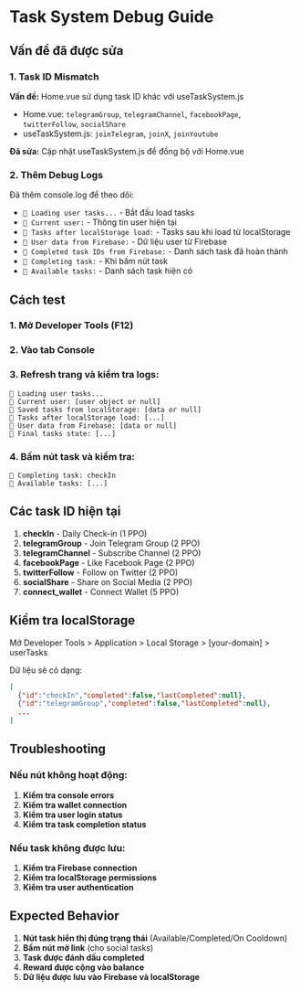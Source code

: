 # Task System Debug Guide

## Vấn đề đã được sửa

### 1. **Task ID Mismatch**
**Vấn đề:** Home.vue sử dụng task ID khác với useTaskSystem.js
- Home.vue: `telegramGroup`, `telegramChannel`, `facebookPage`, `twitterFollow`, `socialShare`
- useTaskSystem.js: `joinTelegram`, `joinX`, `joinYoutube`

**Đã sửa:** Cập nhật useTaskSystem.js để đồng bộ với Home.vue

### 2. **Thêm Debug Logs**
Đã thêm console.log để theo dõi:
- `🔄 Loading user tasks...` - Bắt đầu load tasks
- `🔄 Current user:` - Thông tin user hiện tại
- `🔄 Tasks after localStorage load:` - Tasks sau khi load từ localStorage
- `🔄 User data from Firebase:` - Dữ liệu user từ Firebase
- `🔄 Completed task IDs from Firebase:` - Danh sách task đã hoàn thành
- `🎯 Completing task:` - Khi bấm nút task
- `🎯 Available tasks:` - Danh sách task hiện có

## Cách test

### 1. **Mở Developer Tools** (F12)
### 2. **Vào tab Console**
### 3. **Refresh trang và kiểm tra logs:**

```
🔄 Loading user tasks...
🔄 Current user: [user object or null]
🔄 Saved tasks from localStorage: [data or null]
🔄 Tasks after localStorage load: [...]
🔄 User data from Firebase: [data or null]
🔄 Final tasks state: [...]
```

### 4. **Bấm nút task và kiểm tra:**

```
🎯 Completing task: checkIn
🎯 Available tasks: [...]
```

## Các task ID hiện tại

1. **checkIn** - Daily Check-in (1 PPO)
2. **telegramGroup** - Join Telegram Group (2 PPO)
3. **telegramChannel** - Subscribe Channel (2 PPO)
4. **facebookPage** - Like Facebook Page (2 PPO)
5. **twitterFollow** - Follow on Twitter (2 PPO)
6. **socialShare** - Share on Social Media (2 PPO)
7. **connect_wallet** - Connect Wallet (5 PPO)

## Kiểm tra localStorage

Mở Developer Tools > Application > Local Storage > [your-domain] > userTasks

Dữ liệu sẽ có dạng:
```json
[
  {"id":"checkIn","completed":false,"lastCompleted":null},
  {"id":"telegramGroup","completed":false,"lastCompleted":null},
  ...
]
```

## Troubleshooting

### Nếu nút không hoạt động:

1. **Kiểm tra console errors**
2. **Kiểm tra wallet connection**
3. **Kiểm tra user login status**
4. **Kiểm tra task completion status**

### Nếu task không được lưu:

1. **Kiểm tra Firebase connection**
2. **Kiểm tra localStorage permissions**
3. **Kiểm tra user authentication**

## Expected Behavior

1. **Nút task hiển thị đúng trạng thái** (Available/Completed/On Cooldown)
2. **Bấm nút mở link** (cho social tasks)
3. **Task được đánh dấu completed**
4. **Reward được cộng vào balance**
5. **Dữ liệu được lưu vào Firebase và localStorage**
